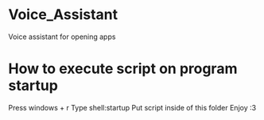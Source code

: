 # Voice_Assistant
Voice assistant for opening apps

# How to execute script on program startup
Press windows + r
Type shell:startup
Put script inside of this folder
Enjoy :3
